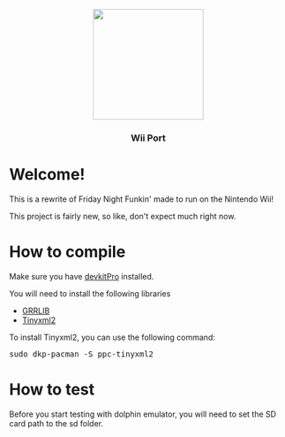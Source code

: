 <div align='center'><img src="https://upload.wikimedia.org/wikipedia/commons/thumb/d/d2/Friday_Night_Funkin%27_logo.svg/2560px-Friday_Night_Funkin%27_logo.svg.png" width="200">
<h3>Wii Port</h3>
</div>

<h1> Welcome! </h1>
<p>This is a rewrite of Friday Night Funkin' made to run on the Nintendo Wii!</p>
<p>This project is fairly new, so like, don't expect much right now.</p>

<h1>How to compile</h1>
<p>Make sure you have <a href="https://www.devkitpro.org/">devkitPro</a> installed.</p>

<p>You will need to install the following libraries</p>
<ul>
    <li><a href="https://github.com/GRRLIB/GRRLIB">GRRLIB</a></li>
    <li><a href="https://github.com/leethomason/tinyxml2">Tinyxml2</a></li>
</ul>

<p> To install Tinyxml2, you can use the following command:</p>
<pre>
sudo dkp-pacman -S ppc-tinyxml2     
</pre>

<h1>How to test</h1>
<p>Before you start testing with dolphin emulator, you will need to set the SD card path to the sd folder.</p>